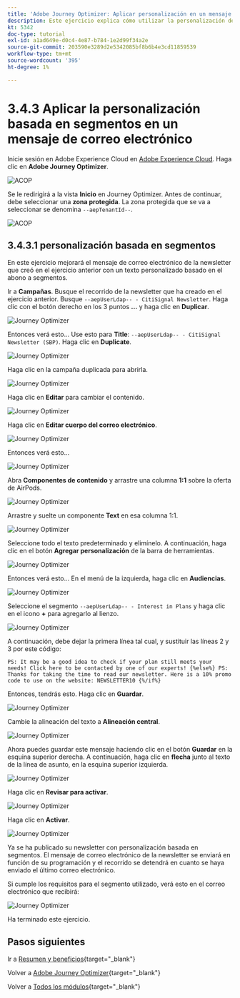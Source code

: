 ```yaml
---
title: 'Adobe Journey Optimizer: Aplicar personalización en un mensaje de correo electrónico'
description: Este ejercicio explica cómo utilizar la personalización de segmentos dentro de un contenido de correo electrónico
kt: 5342
doc-type: tutorial
exl-id: a1ad649e-d0c4-4e87-b784-1e2d99f34a2e
source-git-commit: 203590e3289d2e5342085bf8b6b4e3cd11859539
workflow-type: tm+mt
source-wordcount: '395'
ht-degree: 1%

---
```


# 3.4.3 Aplicar la personalización basada en segmentos en un mensaje de correo electrónico

Inicie sesión en Adobe Experience Cloud en [Adobe Experience Cloud](https://experience.adobe.com). Haga clic en **Adobe Journey Optimizer**.

![ACOP](./../../../../modules/delivery-activation/ajo-b2c/ajob2c-1/images/acophome.png)

Se le redirigirá a la vista **Inicio** en Journey Optimizer. Antes de continuar, debe seleccionar una **zona protegida**. La zona protegida que se va a seleccionar se denomina ``--aepTenantId--``.

![ACOP](./../../../../modules/delivery-activation/ajo-b2c/ajob2c-1/images/acoptriglp.png)

## 3.4.3.1 personalización basada en segmentos

En este ejercicio mejorará el mensaje de correo electrónico de la newsletter que creó en el ejercicio anterior con un texto personalizado basado en el abono a segmentos.

Ir a **Campañas**. Busque el recorrido de la newsletter que ha creado en el ejercicio anterior. Busque `--aepUserLdap-- - CitiSignal Newsletter`. Haga clic con el botón derecho en los 3 puntos **...** y haga clic en **Duplicar**.

![Journey Optimizer](./images/sbp1.png)

Entonces verá esto... Use esto para **Title**: `--aepUserLdap-- - CitiSignal Newsletter (SBP)`. Haga clic en **Duplicate**.

![Journey Optimizer](./images/sbp2.png)

Haga clic en la campaña duplicada para abrirla.

![Journey Optimizer](./images/sbp3.png)

Haga clic en **Editar** para cambiar el contenido.

![Journey Optimizer](./images/sbp3a.png)

Haga clic en **Editar cuerpo del correo electrónico**.

![Journey Optimizer](./images/sbp4.png)

Entonces verá esto...

![Journey Optimizer](./images/sbp5.png)

Abra **Componentes de contenido** y arrastre una columna **1:1** sobre la oferta de AirPods.

![Journey Optimizer](./images/sbp6.png)

Arrastre y suelte un componente **Text** en esa columna 1:1.

![Journey Optimizer](./images/sbp6a.png)

Seleccione todo el texto predeterminado y elimínelo. A continuación, haga clic en el botón **Agregar personalización** de la barra de herramientas.

![Journey Optimizer](./images/sbp7.png)

Entonces verá esto... En el menú de la izquierda, haga clic en **Audiencias**.

![Journey Optimizer](./images/seg1.png)

Seleccione el segmento `--aepUserLdap-- - Interest in Plans` y haga clic en el icono **+** para agregarlo al lienzo.

![Journey Optimizer](./images/seg3.png)

A continuación, debe dejar la primera línea tal cual, y sustituir las líneas 2 y 3 por este código:

``
    PS: It may be a good idea to check if your plan still meets your needs! Click here to be contacted by one of our experts!
{%else%}
    PS: Thanks for taking the time to read our newsletter. Here is a 10% promo code to use on the website: NEWSLETTER10
{%/if%}
``

Entonces, tendrás esto. Haga clic en **Guardar**.

![Journey Optimizer](./images/seg4.png)

Cambie la alineación del texto a **Alineación central**.

![Journey Optimizer](./images/sbp9.png)

Ahora puedes guardar este mensaje haciendo clic en el botón **Guardar** en la esquina superior derecha. A continuación, haga clic en **flecha** junto al texto de la línea de asunto, en la esquina superior izquierda.

![Journey Optimizer](./images/sbp9a.png)

Haga clic en **Revisar para activar**.

![Journey Optimizer](./images/oc79afff.png)

Haga clic en **Activar**.

![Journey Optimizer](./images/oc79bfff.png)

Ya se ha publicado su newsletter con personalización basada en segmentos. El mensaje de correo electrónico de la newsletter se enviará en función de su programación y el recorrido se detendrá en cuanto se haya enviado el último correo electrónico.

Si cumple los requisitos para el segmento utilizado, verá esto en el correo electrónico que recibirá:

![Journey Optimizer](./images/sbp20fff.png)

Ha terminado este ejercicio.

## Pasos siguientes

Ir a [Resumen y beneficios](./summary.md){target="_blank"}

Volver a [Adobe Journey Optimizer](journeyoptimizer.md){target="_blank"}

Volver a [Todos los módulos](./../../../../overview.md){target="_blank"}
